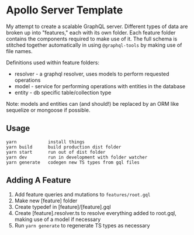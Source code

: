 # Apollo Server Template

My attempt to create a scalable GraphQL server. Different types of data are broken up
into "features," each with its own folder. Each feature folder contains the
components required to make use of it. The full schema is stitched
together automatically in using `@graphql-tools` by making use of file names.

Definitions used within feature folders:

- resolver - a graphql resolver, uses models to perform requested operations
- model - service for performing operations with entities in the database
- entity - db specific table/collection type

Note: models and entities can (and should!) be replaced by an ORM like
sequelize or mongoose if possible.

## Usage

```
yarn            install things
yarn build      build production dist folder
yarn start      run out of dist folder
yarn dev        run in development with folder watcher
yarn generate   codegen new TS types from gql files
```

## Adding A Feature

1. Add feature queries and mutations to `features/root.gql`
2. Make new [feature] folder
3. Create typedef in [feature]/[feature].gql
4. Create [feature].resolver.ts to resolve everything added to root.gql, 
making use of a model if necessary
5. Run `yarn generate` to regenerate TS types as necessary
